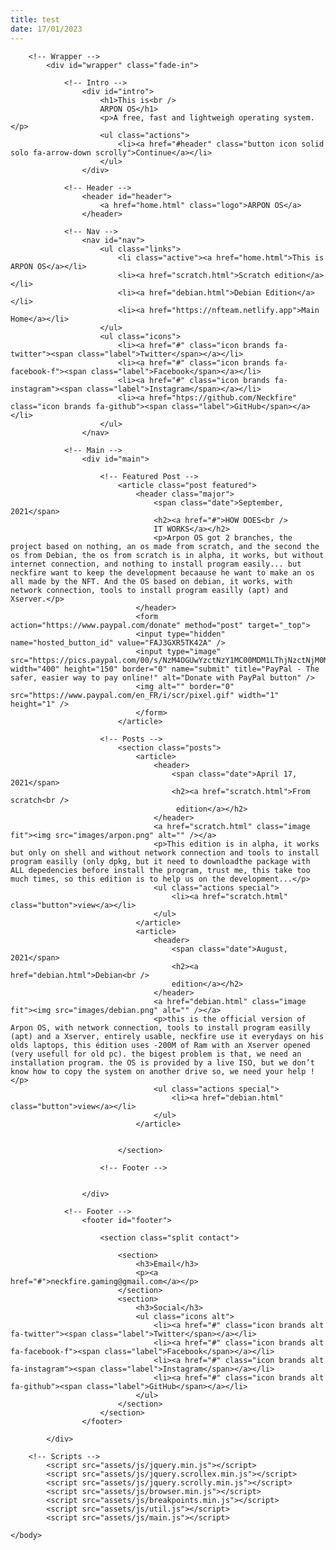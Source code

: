 ```yaml
---
title: test
date: 17/01/2023
---
```


<!DOCTYPE HTML>
<html>
	<head>
		<title>ARPON OS</title>
		<meta charset="utf-8" />
		<meta name="viewport" content="width=device-width, initial-scale=1, user-scalable=no" />
		<link rel="stylesheet" href="assets/css/main.css" />
		<noscript><link rel="stylesheet" href="assets/css/noscript.css" /></noscript>
	</head>
	<body class="is-preload">

		<!-- Wrapper -->
			<div id="wrapper" class="fade-in">

				<!-- Intro -->
					<div id="intro">
						<h1>This is<br />
						ARPON OS</h1>
						<p>A free, fast and lightweigh operating system.</p>
						<ul class="actions">
							<li><a href="#header" class="button icon solid solo fa-arrow-down scrolly">Continue</a></li>
						</ul>
					</div>

				<!-- Header -->
					<header id="header">
						<a href="home.html" class="logo">ARPON OS</a>
					</header>

				<!-- Nav -->
					<nav id="nav">
						<ul class="links">
							<li class="active"><a href="home.html">This is ARPON OS</a></li>
							<li><a href="scratch.html">Scratch edition</a></li>
							<li><a href="debian.html">Debian Edition</a></li>
							<li><a href="https://nfteam.netlify.app">Main Home</a></li>
						</ul>
						<ul class="icons">
							<li><a href="#" class="icon brands fa-twitter"><span class="label">Twitter</span></a></li>
							<li><a href="#" class="icon brands fa-facebook-f"><span class="label">Facebook</span></a></li>
							<li><a href="#" class="icon brands fa-instagram"><span class="label">Instagram</span></a></li>
							<li><a href="htps://github.com/Neckfire" class="icon brands fa-github"><span class="label">GitHub</span></a></li>
						</ul>
					</nav>

				<!-- Main -->
					<div id="main">

						<!-- Featured Post -->
							<article class="post featured">
								<header class="major">
									<span class="date">September, 2021</span>
									<h2><a href="#">HOW DOES<br />
									IT WORKS</a></h2>
									<p>Arpon OS got 2 branches, the project based on nothing, an os made from scratch, and the second the os from Debian, the os from scratch is in alpha, it works, but without internet connection, and nothing to install program easily... but neckfire want to keep the development becaause he want to make an os all made by the NFT. And the OS based on debian, it works, with network connection, tools to install program easilly (apt) and Xserver.</p>
								</header>
								<form action="https://www.paypal.com/donate" method="post" target="_top">
								<input type="hidden" name="hosted_button_id" value="FAJ3GXR5TK42A" />
								<input type="image" src="https://pics.paypal.com/00/s/NzM4OGUwYzctNzY1MC00MDM1LThjNzctNjM0MTA4MDMwZDY4/file.PNG" width="400" height="150" border="0" name="submit" title="PayPal - The safer, easier way to pay online!" alt="Donate with PayPal button" />
								<img alt="" border="0" src="https://www.paypal.com/en_FR/i/scr/pixel.gif" width="1" height="1" />
								</form>
							</article>

						<!-- Posts -->
							<section class="posts">
								<article>
									<header>
										<span class="date">April 17, 2021</span>
										<h2><a href="scratch.html">From scratch<br />
										 edition</a></h2>
									</header>
									<a href="scratch.html" class="image fit"><img src="images/arpon.png" alt="" /></a>
									<p>This edition is in alpha, it works but only on shell and without network connection and tools to install program easilly (only dpkg, but it need to downloadthe package with ALL depedencies before install the program, trust me, this take too much times, so this edition is to help us on the development...</p>
									<ul class="actions special">
										<li><a href="scratch.html" class="button">view</a></li>
									</ul>
								</article>
								<article>
									<header>
										<span class="date">August, 2021</span>
										<h2><a href="debian.html">Debian<br />
										edition</a></h2>
									</header>
									<a href="debian.html" class="image fit"><img src="images/debian.png" alt="" /></a>
									<p>this is the official version of Arpon OS, with network connection, tools to install program easilly (apt) and a Xserver, entirely usable, neckfire use it everydays on his olds laptops, this édition uses -200M of Ram with an Xserver opened (very usefull for old pc). the bigest problem is that, we need an installation program. the OS is provided by a live ISO, but we don’t know how to copy the system on another drive so, we need your help !</p>
									<ul class="actions special">
										<li><a href="debian.html" class="button">view</a></li>
									</ul>
								</article>
								
									
							</section>

						<!-- Footer -->
							

					</div>

				<!-- Footer -->
					<footer id="footer">

						<section class="split contact">

							<section>
								<h3>Email</h3>
								<p><a href="#">neckfire.gaming@gmail.com</a></p>
							</section>
							<section>
								<h3>Social</h3>
								<ul class="icons alt">
									<li><a href="#" class="icon brands alt fa-twitter"><span class="label">Twitter</span></a></li>
									<li><a href="#" class="icon brands alt fa-facebook-f"><span class="label">Facebook</span></a></li>
									<li><a href="#" class="icon brands alt fa-instagram"><span class="label">Instagram</span></a></li>
									<li><a href="#" class="icon brands alt fa-github"><span class="label">GitHub</span></a></li>
								</ul>
							</section>
						</section>
					</footer>

			</div>

		<!-- Scripts -->
			<script src="assets/js/jquery.min.js"></script>
			<script src="assets/js/jquery.scrollex.min.js"></script>
			<script src="assets/js/jquery.scrolly.min.js"></script>
			<script src="assets/js/browser.min.js"></script>
			<script src="assets/js/breakpoints.min.js"></script>
			<script src="assets/js/util.js"></script>
			<script src="assets/js/main.js"></script>

	</body>
</html>
